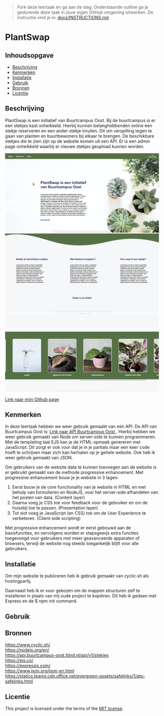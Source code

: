 > _Fork_ deze leertaak en ga aan de slag. Onderstaande outline ga je gedurende deze taak in jouw eigen GitHub omgeving uitwerken. De instructie vind je in: [docs/INSTRUCTIONS.md](docs/INSTRUCTIONS.md)

# PlantSwap

<!-- Geef je project een titel en schrijf in één zin wat het is -->

## Inhoudsopgave

* [Beschrijving](#beschrijving)
* [Kenmerken](#kenmerken)
* [Installatie](#installatie)
* [Gebruik](#gebruik)
* [Bronnen](#bronnen)
* [Licentie](#licentie)

## Beschrijving

<!-- In de Beschrijving staat hoe je project er uit ziet, hoe het werkt en wat je er mee kan. -->
PlantSwap is een initiatief van Buurtcampus Oost. Bij de buurtcampus is er een stekjes kast ontwikkeld. Hierbij kunnen
belanghebbenden online een stekje reserveren en een ander stekje inruilen. Dit om verspilling tegen te gaan van planten
en buurtbewoners bij elkaar te brengen. De beschikbare stekjes die te zien zijn op de website komen uit een API. Er is een admin page ontwikkeld waarbij er nieuwe
stekjes geupload kunnen worden. 

<!-- Voeg een mooie poster visual toe 📸 -->
![Alt Text](public/assets/visual-1.png)
![Alt Text](public/assets/visual-2.png)
![Alt Text](public/assets/visual-3.png)

<!-- Voeg een link toe naar Github Pages 🌐-->
[Link naar mijn Github page ](https://github.com/joelle78/the-web-is-for-everyone-interactive-functionality)

## Kenmerken

<!-- Bij Kenmerken staat welke technieken zijn gebruikt en hoe. Wat is de HTML structuur? Wat zijn de belangrijkste dingen in CSS? Wat is er met Javascript gedaan en hoe? Misschien heb je een framwork of library gebruikt? -->
In deze leertaak hebben we weer gebruik gemaakt van een API. De API van Buurtcampus Oost
is: [Link naar API Buurtcampus Oost ](https://api.buurtcampus-oost.fdnd.nl/api/v1/stekjes). Hierbij hebben we weer
gebruik gemaakt van Node om server-side te kunnen programmeren. Met de templating taal EJS kan je de HTML-opmaak
genereren met JavaScript. Dit zorgt er ook voor dat je in je partials maar een keer code hoeft te schrijven maar zich
kan herhalen op je gehele website. Ook heb ik weer gebruik gemaakt van JSON. 

Om gebruikers van de website data te kunnen toevoegen aan de website is er gebruikt gemaakt van de methode progressive
enhancement. Met progressive enhancement bouw je je website in 3 lagen:

1. Eerst bouw je de core functionality van je website in HTML en met behulp van formulieren en NodeJS, voor het
   server-side afhandelen van het posten van data. (Content layer)
2. Daarna voeg je CSS toe voor feedback voor de gebruiker en om de huisstijl toe te passen. (Presentation layer)
3. Tot slot voeg je JavaScript (en CSS) toe om de User Experience te verbeteren. (Client-side scripting)

Met progressive enhancement wordt er eerst gebouwd aan de basisfuncties, en vervolgens worden er stapsgewijs extra
functies toegevoegd voor gebruikers met meer geavanceerde apparaten of browsers, terwijl de website nog steeds
toegankelijk blijft voor alle gebruikers.

## Installatie
Om mijn website te publiceren heb ik gebruik gemaakt van cyclic.sh als hostingpartij.

Daarnaast heb ik er voor gekozen om de
mappen structuren zelf te installeren in plaats van mij oude project te kopiëren. Dit heb ik gedaan met Express en de $
npm init command.
## Gebruik

## Bronnen
https://www.cyclic.sh/ <br>
https://nodejs.org/en/ <br>
https://api.buurtcampus-oost.fdnd.nl/api/v1/stekjes<br>
https://ejs.co/ <br>
https://expressjs.com/ <br>
https://www.json.org/json-en.html <br>
https://statics.teams.cdn.office.net/evergreen-assets/safelinks/1/atp-safelinks.html <br>

## Licentie
This project is licensed under the terms of the [MIT license](./LICENSE).
